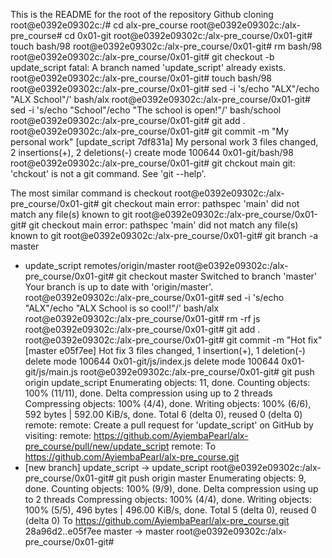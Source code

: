 This is the README for the root of the repository
Github cloning
root@e0392e09302c:/# cd alx-pre_course
root@e0392e09302c:/alx-pre_course# cd 0x01-git
root@e0392e09302c:/alx-pre_course/0x01-git# touch bash/98
root@e0392e09302c:/alx-pre_course/0x01-git# rm bash/98
root@e0392e09302c:/alx-pre_course/0x01-git# git checkout -b update_script
fatal: A branch named 'update_script' already exists.
root@e0392e09302c:/alx-pre_course/0x01-git# touch bash/98
root@e0392e09302c:/alx-pre_course/0x01-git# sed -i 's/echo "ALX"/echo "ALX School"/' bash/alx
root@e0392e09302c:/alx-pre_course/0x01-git# sed -i 's/echo "School"/echo "The school is open!"/' bash/school
root@e0392e09302c:/alx-pre_course/0x01-git# git add .
root@e0392e09302c:/alx-pre_course/0x01-git# git commit -m "My personal work"
[update_script 7df831a] My personal work
 3 files changed, 2 insertions(+), 2 deletions(-)
 create mode 100644 0x01-git/bash/98
root@e0392e09302c:/alx-pre_course/0x01-git# git chckout main
git: 'chckout' is not a git command. See 'git --help'.

The most similar command is
        checkout
root@e0392e09302c:/alx-pre_course/0x01-git# git checkout main
error: pathspec 'main' did not match any file(s) known to git
root@e0392e09302c:/alx-pre_course/0x01-git# git checkout main
error: pathspec 'main' did not match any file(s) known to git
root@e0392e09302c:/alx-pre_course/0x01-git# git branch -a
  master
* update_script
  remotes/origin/master
root@e0392e09302c:/alx-pre_course/0x01-git# git checkout master
Switched to branch 'master'
Your branch is up to date with 'origin/master'.
root@e0392e09302c:/alx-pre_course/0x01-git# sed -i 's/echo "ALX"/echo "ALX School is so cool!"/' bash/alx
root@e0392e09302c:/alx-pre_course/0x01-git# rm -rf js
root@e0392e09302c:/alx-pre_course/0x01-git# git add .
root@e0392e09302c:/alx-pre_course/0x01-git# git commit -m "Hot fix"
[master e05f7ee] Hot fix
 3 files changed, 1 insertion(+), 1 deletion(-)
 delete mode 100644 0x01-git/js/index.js
 delete mode 100644 0x01-git/js/main.js
root@e0392e09302c:/alx-pre_course/0x01-git# git push origin update_script
Enumerating objects: 11, done.
Counting objects: 100% (11/11), done.
Delta compression using up to 2 threads
Compressing objects: 100% (4/4), done.
Writing objects: 100% (6/6), 592 bytes | 592.00 KiB/s, done.
Total 6 (delta 0), reused 0 (delta 0)
remote: 
remote: Create a pull request for 'update_script' on GitHub by visiting:
remote:      https://github.com/AyiembaPearl/alx-pre_course/pull/new/update_script
remote: 
To https://github.com/AyiembaPearl/alx-pre_course.git
 * [new branch]      update_script -> update_script
root@e0392e09302c:/alx-pre_course/0x01-git# git push origin master
Enumerating objects: 9, done.
Counting objects: 100% (9/9), done.
Delta compression using up to 2 threads
Compressing objects: 100% (4/4), done.
Writing objects: 100% (5/5), 496 bytes | 496.00 KiB/s, done.
Total 5 (delta 0), reused 0 (delta 0)
To https://github.com/AyiembaPearl/alx-pre_course.git
   28a96d2..e05f7ee  master -> master
root@e0392e09302c:/alx-pre_course/0x01-git# 
